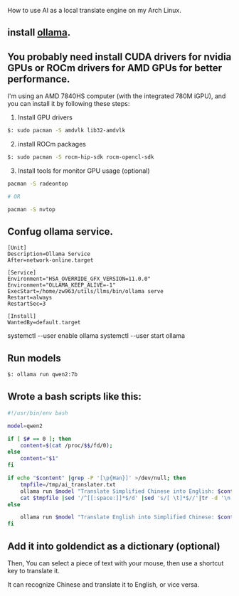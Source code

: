 How to use AI as a local translate engine on my Arch Linux.

## install [ollama](https://github.com/ollama/ollama).

## You probably need install CUDA drivers for nvidia GPUs or ROCm drivers for AMD GPUs for better performance.

I'm using an AMD 7840HS computer (with the integrated 780M iGPU), and you can install it by following these steps:

1. Install GPU drivers

```sh
$: sudo pacman -S amdvlk lib32-amdvlk
```

2. install ROCm packages

```sh
$: sudo pacman -S rocm-hip-sdk rocm-opencl-sdk
```

3. Install tools for monitor GPU usage (optional)

```sh
pacman -S radeontop

# OR

pacman -S nvtop
```

## Confug ollama service.

```systemd
[Unit]
Description=Ollama Service
After=network-online.target

[Service]
Environment="HSA_OVERRIDE_GFX_VERSION=11.0.0"
Environment="OLLAMA_KEEP_ALIVE=-1"
ExecStart=/home/zw963/utils/llms/bin/ollama serve
Restart=always
RestartSec=3

[Install]
WantedBy=default.target
```

systemctl --user enable ollama
systemctl --user start ollama

## Run models

```sh
$: ollama run qwen2:7b
```

## Wrote a bash scripts like this:

```bash
#!/usr/bin/env bash

model=qwen2

if [ $# == 0 ]; then
    content=$(cat /proc/$$/fd/0);
else
    content="$1"
fi

if echo "$content" |grep -P '[\p{Han}]' >/dev/null; then
    tmpfile=/tmp/ai_translater.txt
    ollama run $model "Translate Simplified Chinese into English: $content" | tee $tmpfile
    cat $tmpfile |sed '/^[[:space:]]*$/d' |sed 's/[ \t]*$//'|tr -d '\n' |xclip -selection clipboard
else

    ollama run $model "Translate English into Simplified Chinese: $content"
fi
```

## Add it into goldendict as a dictionary (optional)

Then, You can select a piece of text with your mouse, then use a shortcut key to translate it.

It can recognize Chinese and translate it to English, or vice versa.

